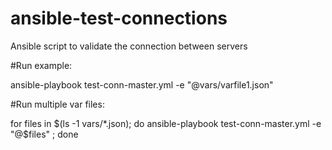 # ansible-test-connections
Ansible script to validate the connection between servers

#Run example:

ansible-playbook test-conn-master.yml -e "@vars/varfile1.json"

#Run multiple var files:

for files in $(ls -1 vars/*.json); do ansible-playbook test-conn-master.yml -e "@$files" ; done
